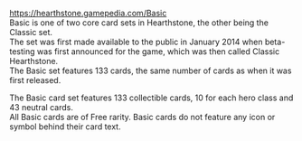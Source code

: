 https://hearthstone.gamepedia.com/Basic  
Basic is one of two core card sets in Hearthstone, the other being the Classic set.  
The set was first made available to the public in January 2014 when beta-testing was first announced for the game, which was then called Classic Hearthstone.  
The Basic set features 133 cards, the same number of cards as when it was first released.  
  
The Basic card set features 133 collectible cards, 10 for each hero class and 43 neutral cards.  
All Basic cards are of Free rarity. Basic cards do not feature any icon or symbol behind their card text.  

  
